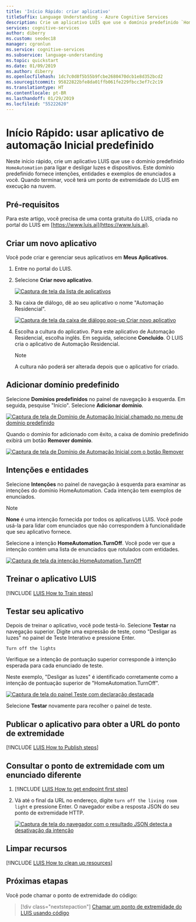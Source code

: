 ```yaml
---
title: 'Início Rápido: criar aplicativo'
titleSuffix: Language Understanding - Azure Cognitive Services
description: Crie um aplicativo LUIS que use o domínio predefinido `HomeAutomation` para ligar e desligar luzes e eletrodomésticos. Este domínio predefinido fornece intenções, entidades e exemplos de enunciados a você. Quando terminar, você terá um ponto de extremidade do LUIS em execução na nuvem.
services: cognitive-services
author: diberry
ms.custom: seodec18
manager: cgronlun
ms.service: cognitive-services
ms.subservice: language-understanding
ms.topic: quickstart
ms.date: 01/09/2019
ms.author: diberry
ms.openlocfilehash: 1dc7c0d8f5b55b9fcbe2680470dcb1e8d352bcd2
ms.sourcegitcommit: 95822822bfe8da01ffb061fe229fbcc3ef7c2c19
ms.translationtype: HT
ms.contentlocale: pt-BR
ms.lasthandoff: 01/29/2019
ms.locfileid: "55222620"
---
```

# <a name="quickstart-use-prebuilt-home-automation-app"></a>Início Rápido: usar aplicativo de automação Inicial predefinido

Neste início rápido, crie um aplicativo LUIS que use o domínio predefinido `HomeAutomation` para ligar e desligar luzes e dispositivos. Este domínio predefinido fornece intenções, entidades e exemplos de enunciados a você. Quando terminar, você terá um ponto de extremidade do LUIS em execução na nuvem.

## <a name="prerequisites"></a>Pré-requisitos

Para este artigo, você precisa de uma conta gratuita do LUIS, criada no portal do LUIS em [https://www.luis.ai](https://www.luis.ai). 

## <a name="create-a-new-app"></a>Criar um novo aplicativo
Você pode criar e gerenciar seus aplicativos em **Meus Aplicativos**. 

1. Entre no portal do LUIS.

2. Selecione **Criar novo aplicativo**.

    [![Captura de tela da lista de aplicativos](media/luis-quickstart-new-app/app-list.png "Captura de tela da lista de aplicativos")](media/luis-quickstart-new-app/app-list.png)

3. Na caixa de diálogo, dê ao seu aplicativo o nome "Automação Residencial".

    [![Captura de tela da caixa de diálogo pop-up Criar novo aplicativo](media/luis-quickstart-new-app/create-new-app-dialog.png "Captura de tela da caixa de diálogo pop-up Criar novo aplicativo")](media/luis-quickstart-new-app/create-new-app-dialog.png)

4. Escolha a cultura do aplicativo. Para este aplicativo de Automação Residencial, escolha inglês. Em seguida, selecione **Concluído**. O LUIS cria o aplicativo de Automação Residencial. 

    >[!NOTE]
    >A cultura não poderá ser alterada depois que o aplicativo for criado. 

## <a name="add-prebuilt-domain"></a>Adicionar domínio predefinido

Selecione **Domínios predefinidos** no painel de navegação à esquerda. Em seguida, pesquise "Início". Selecione **Adicionar domínio**.

[![Captura de tela de Domínio de Automação Inicial chamado no menu de domínio predefinido](media/luis-quickstart-new-app/home-automation.png "Captura de tela de Domínio de Automação Inicial chamado no menu de domínio predefinido")](media/luis-quickstart-new-app/home-automation.png)

Quando o domínio for adicionado com êxito, a caixa de domínio predefinido exibirá um botão **Remover domínio**.

[![Captura de tela de Domínio de Automação Inicial com o botão Remover](media/luis-quickstart-new-app/remove-domain.png "Captura de tela de Domínio de Automação Inicial com o botão Remover")](media/luis-quickstart-new-app/remove-domain.png)

## <a name="intents-and-entities"></a>Intenções e entidades

Selecione **Intenções** no painel de navegação à esquerda para examinar as intenções do domínio HomeAutomation. Cada intenção tem exemplos de enunciados.

> [!NOTE]
> **None** é uma intenção fornecida por todos os aplicativos LUIS. Você pode usá-la para lidar com enunciados que não correspondem à funcionalidade que seu aplicativo fornece. 

Selecione a intenção **HomeAutomation.TurnOff**. Você pode ver que a intenção contém uma lista de enunciados que rotulados com entidades.

[![Captura de tela da intenção HomeAutomation.TurnOff](media/luis-quickstart-new-app/home-automation-turnon.png "Captura de tela da intenção HomeAutomation.TurnOff")](media/luis-quickstart-new-app/home-automation-turnon.png)

## <a name="train-the-luis-app"></a>Treinar o aplicativo LUIS

[!INCLUDE [LUIS How to Train steps](../../../includes/cognitive-services-luis-tutorial-how-to-train.md)]

## <a name="test-your-app"></a>Testar seu aplicativo
Depois de treinar o aplicativo, você pode testá-lo. Selecione **Testar** na navegação superior. Digite uma expressão de teste, como "Desligar as luzes" no painel de Teste Interativo e pressione Enter. 

```
Turn off the lights
```

Verifique se a intenção de pontuação superior corresponde à intenção esperada para cada enunciado de teste.

Neste exemplo, "Desligar as luzes" é identificado corretamente como a intenção de pontuação superior de "HomeAutomation.TurnOff".

[![Captura de tela do painel Teste com declaração destacada](media/luis-quickstart-new-app/test.png "Captura de tela do painel Teste com declaração destacada")](media/luis-quickstart-new-app/test.png)


Selecione **Testar** novamente para recolher o painel de teste. 

<a name="publish-your-app"></a>

## <a name="publish-the-app-to-get-the-endpoint-url"></a>Publicar o aplicativo para obter a URL do ponto de extremidade

[!INCLUDE [LUIS How to Publish steps](../../../includes/cognitive-services-luis-tutorial-how-to-publish.md)]

## <a name="query-the-endpoint-with-a-different-utterance"></a>Consultar o ponto de extremidade com um enunciado diferente

1. [!INCLUDE [LUIS How to get endpoint first step](../../../includes/cognitive-services-luis-tutorial-how-to-get-endpoint.md)] 

2. Vá até o final da URL no endereço, digite `turn off the living room light` e pressione Enter. O navegador exibe a resposta JSON do seu ponto de extremidade HTTP.

    [![Captura de tela do navegador com o resultado JSON detecta a desativação da intenção](media/luis-quickstart-new-app/turn-off-living-room.png "Captura de tela do navegador com o resultado JSON detecta a desativação da intenção")](media/luis-quickstart-new-app/turn-off-living-room.png)
    
## <a name="clean-up-resources"></a>Limpar recursos

[!INCLUDE [LUIS How to clean up resources](../../../includes/cognitive-services-luis-tutorial-how-to-clean-up-resources.md)]

## <a name="next-steps"></a>Próximas etapas

Você pode chamar o ponto de extremidade do código:

> [!div class="nextstepaction"]
> [Chamar um ponto de extremidade do LUIS usando código](luis-get-started-cs-get-intent.md)
